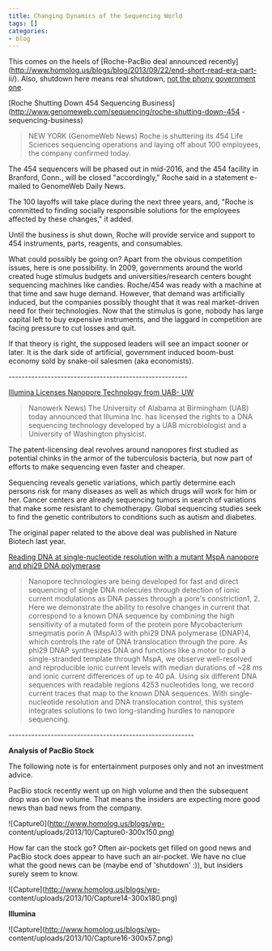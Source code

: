 ```yaml
---
title: Changing Dynamics of the Sequencing World
tags: []
categories:
- blog
---
```

This comes on the heels of [Roche-PacBio deal announced
recently](http://www.homolog.us/blogs/blog/2013/09/22/end-short-read-era-part-
ii/). Also, shutdown here means real shutdown, [not the phony government
one](http://www.homolog.us/blogs/blog/2013/10/14/us-science-funding-let-us/).
<!--more-->

[Roche Shutting Down 454 Sequencing
Business](http://www.genomeweb.com/sequencing/roche-shutting-down-454
-sequencing-business)

> NEW YORK (GenomeWeb News) Roche is shuttering its 454 Life Sciences
sequencing operations and laying off about 100 employees, the company
confirmed today.

The 454 sequencers will be phased out in mid-2016, and the 454 facility in
Branford, Conn., will be closed "accordingly," Roche said in a statement
e-mailed to GenomeWeb Daily News.

The 100 layoffs will take place during the next three years, and, "Roche is
committed to finding socially responsible solutions for the employees affected
by these changes," it added.

Until the business is shut down, Roche will provide service and support to 454
instruments, parts, reagents, and consumables.

What could possibly be going on? Apart from the obvious competition issues,
here is one possibility. In 2009, governments around the world created huge
stimulus budgets and universities/research centers bought sequencing machines
like candies. Roche/454 was ready with a machine at that time and saw huge
demand. However, that demand was artificially induced, but the companies
possibly thought that it was real market-driven need for their technologies.
Now that the stimulus is gone, nobody has large capital left to buy expensive
instruments, and the laggard in competition are facing pressure to cut losses
and quit.

If that theory is right, the supposed leaders will see an impact sooner or
later. It is the dark side of artificial, government induced boom-bust economy
sold by snake-oil salesmen (aka economists).

\-------------------------------------------------------

[Illumina Licenses Nanopore Technology from UAB-
UW](http://www.nanowerk.com/news2/newsid=32744.php)

> Nanowerk News) The University of Alabama at Birmingham (UAB) today announced
that Illumina Inc. has licensed the rights to a DNA sequencing technology
developed by a UAB microbiologist and a University of Washington physicist.

The patent-licensing deal revolves around nanopores first studied as potential
chinks in the armor of the tuberculosis bacteria, but now part of efforts to
make sequencing even faster and cheaper.

Sequencing reveals genetic variations, which partly determine each persons
risk for many diseases as well as which drugs will work for him or her. Cancer
centers are already sequencing tumors in search of variations that make some
resistant to chemotherapy. Global sequencing studies seek to find the genetic
contributors to conditions such as autism and diabetes.

The original paper related to the above deal was published in Nature Biotech
last year.

[Reading DNA at single-nucleotide resolution with a mutant MspA nanopore and
phi29 DNA
polymerase](http://www.nature.com/nbt/journal/v30/n4/full/nbt.2171.html)

> Nanopore technologies are being developed for fast and direct sequencing of
single DNA molecules through detection of ionic current modulations as DNA
passes through a pore's constriction1, 2. Here we demonstrate the ability to
resolve changes in current that correspond to a known DNA sequence by
combining the high sensitivity of a mutated form of the protein pore
Mycobacterium smegmatis porin A (MspA)3 with phi29 DNA polymerase (DNAP)4,
which controls the rate of DNA translocation through the pore. As phi29 DNAP
synthesizes DNA and functions like a motor to pull a single-stranded template
through MspA, we observe well-resolved and reproducible ionic current levels
with median durations of ~28 ms and ionic current differences of up to 40 pA.
Using six different DNA sequences with readable regions 4253 nucleotides long,
we record current traces that map to the known DNA sequences. With single-
nucleotide resolution and DNA translocation control, this system integrates
solutions to two long-standing hurdles to nanopore sequencing.

\---------------------------------------------------------

**Analysis of PacBio Stock**

The following note is for entertainment purposes only and not an investment
advice.

PacBio stock recently went up on high volume and then the subsequent drop was
on low volume. That means the insiders are expecting more good news than bad
news from the company.

![Capture0](http://www.homolog.us/blogs/wp-
content/uploads/2013/10/Capture0-300x150.png)

How far can the stock go? Often air-pockets get filled on good news and PacBio
stock does appear to have such an air-pocket. We have no clue what the good
news can be (maybe end of 'shutdown' :)), but insiders surely seem to know.

![Capture](http://www.homolog.us/blogs/wp-
content/uploads/2013/10/Capture14-300x180.png)

**Illumina**

![Capture](http://www.homolog.us/blogs/wp-
content/uploads/2013/10/Capture16-300x57.png)

